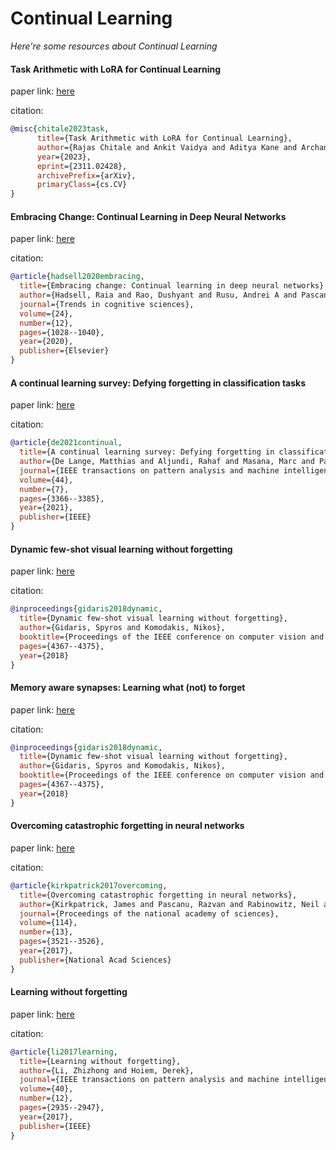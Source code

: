 # Continual Learning
*Here're some resources about Continual Learning*


#### Task Arithmetic with LoRA for Continual Learning

paper link: [here](https://arxiv.org/pdf/2311.02428.pdf)

citation:
```bibtex
@misc{chitale2023task,
      title={Task Arithmetic with LoRA for Continual Learning}, 
      author={Rajas Chitale and Ankit Vaidya and Aditya Kane and Archana Ghotkar},
      year={2023},
      eprint={2311.02428},
      archivePrefix={arXiv},
      primaryClass={cs.CV}
}
```

#### Embracing Change: Continual Learning in Deep Neural Networks

paper link: [here](https://www.cell.com/trends/cognitive-sciences/pdf/S1364-6613(20)30219-9.pdf)

citation:
```bibtex
@article{hadsell2020embracing,
  title={Embracing change: Continual learning in deep neural networks},
  author={Hadsell, Raia and Rao, Dushyant and Rusu, Andrei A and Pascanu, Razvan},
  journal={Trends in cognitive sciences},
  volume={24},
  number={12},
  pages={1028--1040},
  year={2020},
  publisher={Elsevier}
}
```

#### A continual learning survey: Defying forgetting in classification tasks

paper link: [here](https://arxiv.org/pdf/1909.08383)

citation:
```bibtex
@article{de2021continual,
  title={A continual learning survey: Defying forgetting in classification tasks},
  author={De Lange, Matthias and Aljundi, Rahaf and Masana, Marc and Parisot, Sarah and Jia, Xu and Leonardis, Ale{\v{s}} and Slabaugh, Gregory and Tuytelaars, Tinne},
  journal={IEEE transactions on pattern analysis and machine intelligence},
  volume={44},
  number={7},
  pages={3366--3385},
  year={2021},
  publisher={IEEE}
}
```

#### Dynamic few-shot visual learning without forgetting

paper link: [here](https://openaccess.thecvf.com/content_cvpr_2018/papers/Gidaris_Dynamic_Few-Shot_Visual_CVPR_2018_paper.pdf)

citation:
```bibtex
@inproceedings{gidaris2018dynamic,
  title={Dynamic few-shot visual learning without forgetting},
  author={Gidaris, Spyros and Komodakis, Nikos},
  booktitle={Proceedings of the IEEE conference on computer vision and pattern recognition},
  pages={4367--4375},
  year={2018}
}
```


#### Memory aware synapses: Learning what (not) to forget

paper link: [here](http://openaccess.thecvf.com/content_ECCV_2018/papers/Rahaf_Aljundi_Memory_Aware_Synapses_ECCV_2018_paper.pdf)

citation:
```bibtex
@inproceedings{gidaris2018dynamic,
  title={Dynamic few-shot visual learning without forgetting},
  author={Gidaris, Spyros and Komodakis, Nikos},
  booktitle={Proceedings of the IEEE conference on computer vision and pattern recognition},
  pages={4367--4375},
  year={2018}
}
```


#### Overcoming catastrophic forgetting in neural networks

paper link: [here](https://www.pnas.org/doi/pdf/10.1073/pnas.1611835114)

citation:
```bibtex
@article{kirkpatrick2017overcoming,
  title={Overcoming catastrophic forgetting in neural networks},
  author={Kirkpatrick, James and Pascanu, Razvan and Rabinowitz, Neil and Veness, Joel and Desjardins, Guillaume and Rusu, Andrei A and Milan, Kieran and Quan, John and Ramalho, Tiago and Grabska-Barwinska, Agnieszka and others},
  journal={Proceedings of the national academy of sciences},
  volume={114},
  number={13},
  pages={3521--3526},
  year={2017},
  publisher={National Acad Sciences}
}
```


#### Learning without forgetting

paper link: [here](https://ieeexplore.ieee.org/ielaam/34/8520726/8107520-aam.pdf)

citation:
```bibtex
@article{li2017learning,
  title={Learning without forgetting},
  author={Li, Zhizhong and Hoiem, Derek},
  journal={IEEE transactions on pattern analysis and machine intelligence},
  volume={40},
  number={12},
  pages={2935--2947},
  year={2017},
  publisher={IEEE}
}
```